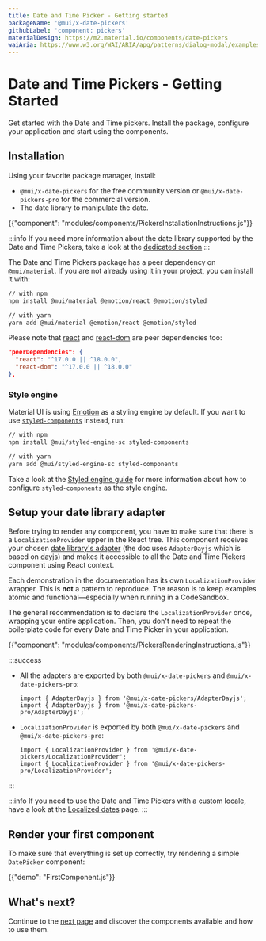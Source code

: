 ```yaml
---
title: Date and Time Picker - Getting started
packageName: '@mui/x-date-pickers'
githubLabel: 'component: pickers'
materialDesign: https://m2.material.io/components/date-pickers
waiAria: https://www.w3.org/WAI/ARIA/apg/patterns/dialog-modal/examples/datepicker-dialog/
---
```


# Date and Time Pickers - Getting Started

<p class="description">Get started with the Date and Time pickers. Install the package, configure your application and start using the components.</p>

## Installation

Using your favorite package manager, install:

- `@mui/x-date-pickers` for the free community version or `@mui/x-date-pickers-pro` for the commercial version.
- The date library to manipulate the date.

{{"component": "modules/components/PickersInstallationInstructions.js"}}

:::info
If you need more information about the date library supported by the Date and Time Pickers,
take a look at the [dedicated section](/x/react-date-pickers/#date-library)
:::

The Date and Time Pickers package has a peer dependency on `@mui/material`.
If you are not already using it in your project, you can install it with:

```sh
// with npm
npm install @mui/material @emotion/react @emotion/styled

// with yarn
yarn add @mui/material @emotion/react @emotion/styled
```

<!-- #react-peer-version -->

Please note that [react](https://www.npmjs.com/package/react) and [react-dom](https://www.npmjs.com/package/react-dom) are peer dependencies too:

```json
"peerDependencies": {
  "react": "^17.0.0 || ^18.0.0",
  "react-dom": "^17.0.0 || ^18.0.0"
},
```

### Style engine

Material UI is using [Emotion](https://emotion.sh/docs/introduction) as a styling engine by default. If you want to use [`styled-components`](https://styled-components.com/) instead, run:

```sh
// with npm
npm install @mui/styled-engine-sc styled-components

// with yarn
yarn add @mui/styled-engine-sc styled-components
```

Take a look at the [Styled engine guide](/material-ui/guides/styled-engine/) for more information about how to configure `styled-components` as the style engine.

## Setup your date library adapter

Before trying to render any component, you have to make sure that there is a `LocalizationProvider` upper in the React tree.
This component receives your chosen [date library's adapter](https://mui.com/x/react-date-pickers/#date-library) (the doc uses `AdapterDayjs` which is based on [dayjs](https://day.js.org/)) and makes it accessible to all the Date and Time Pickers component using React context.

Each demonstration in the documentation has its own `LocalizationProvider` wrapper.
This is **not** a pattern to reproduce.
The reason is to keep examples atomic and functional—especially when running in a CodeSandbox.

The general recommendation is to declare the `LocalizationProvider` once, wrapping your entire application.
Then, you don't need to repeat the boilerplate code for every Date and Time Picker in your application.

{{"component": "modules/components/PickersRenderingInstructions.js"}}

:::success

- All the adapters are exported by both `@mui/x-date-pickers` and `@mui/x-date-pickers-pro`:

  ```tsx
  import { AdapterDayjs } from '@mui/x-date-pickers/AdapterDayjs';
  import { AdapterDayjs } from '@mui/x-date-pickers-pro/AdapterDayjs';
  ```

- `LocalizationProvider` is exported by both `@mui/x-date-pickers` and `@mui/x-date-pickers-pro`:

  ```tsx
  import { LocalizationProvider } from '@mui/x-date-pickers/LocalizationProvider';
  import { LocalizationProvider } from '@mui/x-date-pickers-pro/LocalizationProvider';
  ```

:::

:::info
If you need to use the Date and Time Pickers with a custom locale, have a look at the [Localized dates](/x/react-date-pickers/adapters-locale/) page.
:::

## Render your first component

To make sure that everything is set up correctly, try rendering a simple `DatePicker` component:

{{"demo": "FirstComponent.js"}}

## What's next?

Continue to the [next page](/x/react-date-pickers/base-concepts/) and discover the components available and how to use them.
